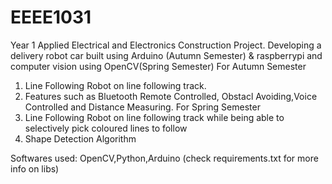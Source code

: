 # EEEE1031
Year 1 Applied  Electrical and Electronics Construction Project. Developing a delivery robot car built using Arduino (Autumn Semester) &amp; raspberrypi and computer vision using OpenCV(Spring Semester)
For Autumn Semester
  1) Line Following Robot on line following track.
  2) Features such as Bluetooth Remote Controlled, Obstacl Avoiding,Voice Controlled and Distance Measuring.
For Spring Semester
  1) Line Following Robot on line following track while being able to selectively pick coloured lines to follow
  2) Shape Detection Algorithm

Softwares used:
OpenCV,Python,Arduino (check requirements.txt for more info on libs)
